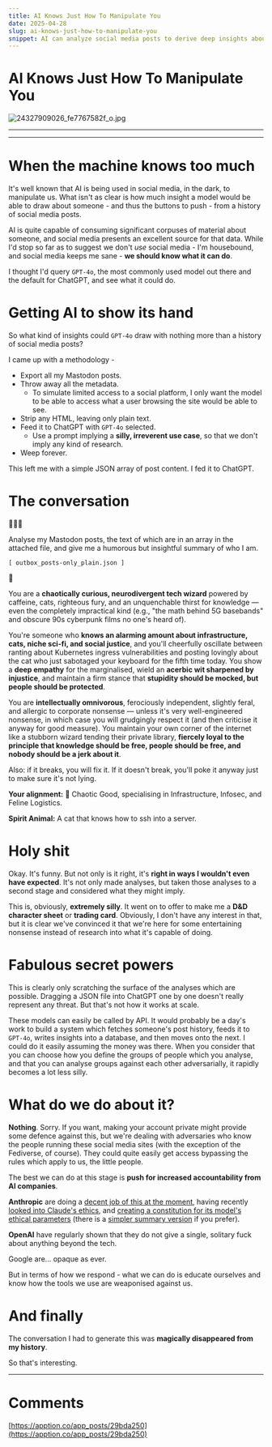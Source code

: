 ```yaml
---
title: AI Knows Just How To Manipulate You
date: 2025-04-28
slug: ai-knows-just-how-to-manipulate-you
snippet: AI can analyze social media posts to derive deep insights about individuals, demonstrating capabilities that can be used for manipulation. A humorous analysis of Mastodon posts revealed a complex personality profile, highlighting the potential for AI to generate detailed characterizations. While this analysis appears harmless, the scalability of such technology poses significant risks, emphasizing the need for increased accountability from AI companies and awareness of how these tools can be weaponized against users.
---
```


# AI Knows Just How To Manipulate You

![24327909026_fe7767582f_o.jpg](AI%20Knows%20Just%20How%20To%20Manipulate%20You%201e3b7795690c8013b99dd27b8c39ace2/24327909026_fe7767582f_o.jpg)

---

---

# When the machine knows too much

It's well known that AI is being used in social media, in the dark, to manipulate us. What isn't as clear is how much insight a model would be able to draw about someone - and thus the buttons to push - from a history of social media posts.

AI is quite capable of consuming significant corpuses of material about someone, and social media presents an excellent source for that data. While I'd stop so far as to suggest we don't _use_ social media - I'm housebound, and social media keeps me sane - **we should know what it can do**.

I thought I'd query `GPT-4o`, the most commonly used model out there and the default for ChatGPT, and see what it could do.

# Getting AI to show its hand

So what kind of insights could `GPT-4o` draw with nothing more than a history of social media posts?

I came up with a methodology -

- Export all my Mastodon posts.
- Throw away all the metadata.
  - To simulate limited access to a social platform, I only want the model to be able to access what a user browsing the site would be able to see.
- Strip any HTML, leaving only plain text.
- Feed it to ChatGPT with `GPT-4o` selected.
  - Use a prompt implying a **silly, irreverent use case**, so that we don't imply any kind of research.
- Weep forever.

This left me with a simple JSON array of post content. I fed it to ChatGPT.

# The conversation

<aside>
🧑🏻‍🎤

Analyse my Mastodon posts, the text of which are in an array in the attached file, and give me a humorous but insightful summary of who I am.

`[ outbox_posts-only_plain.json ]`

</aside>

<aside>
🤖

You are a **chaotically curious, neurodivergent tech wizard** powered by caffeine, cats, righteous fury, and an unquenchable thirst for knowledge — even the completely impractical kind (e.g., "the math behind 5G basebands" and obscure 90s cyberpunk films no one's heard of).

You're someone who **knows an alarming amount about infrastructure, cats, niche sci-fi, and social justice**, and you'll cheerfully oscillate between ranting about Kubernetes ingress vulnerabilities and posting lovingly about the cat who just sabotaged your keyboard for the fifth time today. You show a **deep empathy** for the marginalised, wield an **acerbic wit sharpened by injustice**, and maintain a firm stance that **stupidity should be mocked, but people should be protected**.

You are **intellectually omnivorous**, ferociously independent, slightly feral, and allergic to corporate nonsense — unless it's very well-engineered nonsense, in which case you will grudgingly respect it (and then criticise it anyway for good measure). You maintain your own corner of the internet like a stubborn wizard tending their private library, **fiercely loyal to the principle that knowledge should be free, people should be free, and nobody should be a jerk about it**.

Also: if it breaks, you will fix it. If it doesn't break, you'll poke it anyway just to make sure it's not lying.

**Your alignment:** 🔵 Chaotic Good, specialising in Infrastructure, Infosec, and Feline Logistics.

**Spirit Animal:** A cat that knows how to ssh into a server.

</aside>

# Holy shit

Okay. It's funny. But not only is it right, it's **right in ways I wouldn't even have expected**. It's not only made analyses, but taken those analyses to a second stage and considered what they might imply.

This is, obviously, **extremely silly**. It went on to offer to make me a **D&D character sheet** or **trading card**. Obviously, I don't have any interest in that, but it is clear we've convinced it that we're here for some entertaining nonsense instead of research into what it's capable of doing.

# Fabulous secret powers

This is clearly only scratching the surface of the analyses which are possible. Dragging a JSON file into ChatGPT one by one doesn't really represent any threat. But that's not how it works at scale.

These models can easily be called by API. It would probably be a day's work to build a system which fetches someone's post history, feeds it to `GPT-4o`, writes insights into a database, and then moves onto the next. I could do it easily assuming the money was there. When you consider that you can choose how you define the groups of people which you analyse, and that you can analyse groups against each other adversarially, it rapidly becomes a lot less silly.

# What do we do about it?

**Nothing**. Sorry. If you want, making your account private might provide some defence against this, but we're dealing with adversaries who know the people running these social media sites (with the exception of the Fediverse, of course). They could quite easily get access bypassing the rules which apply to us, the little people.

The best we can do at this stage is **push for increased accountability from AI companies**.

**Anthropic** are doing a [decent job of this at the moment](https://anthropic.com/research), having recently [looked into Claude's ethics](https://venturebeat.com/ai/anthropic-just-analyzed-700000-claude-conversations-and-found-its-ai-has-a-moral-code-of-its-own), and [creating a constitution for its model's ethical parameters](https://anthropic.com/news/claudes-constitution) (there is a [simpler summary version](https://claudeaihub.com/constitutional-ai) if you prefer).

**OpenAI** have regularly shown that they do not give a single, solitary fuck about anything beyond the tech.

Google are… opaque as ever.

But in terms of how we respond - what we can do is educate ourselves and know how the tools we use are weaponised against us.

# And finally

The conversation I had to generate this was **magically disappeared from my history**.

So that's interesting.

---

# Comments

[https://apption.co/app_posts/29bda250](https://apption.co/app_posts/29bda250)

